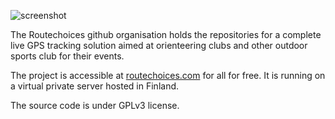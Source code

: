 ![screenshot](https://cdn.rphlo.com/routechoices-screenshot.png)

The Routechoices github organisation holds the repositories for a complete live GPS tracking solution aimed at orienteering clubs and other outdoor sports club for their events.

The project is accessible at [routechoices.com](https://www.routechoices.com) for all for free. It is running on a virtual private server hosted in Finland.

The source code is under GPLv3 license.
